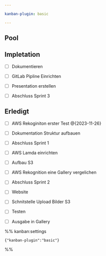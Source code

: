 ```yaml
---

kanban-plugin: basic

---
```


## Pool



## Impletation

- [ ] Dokumentieren
- [ ] GitLab Pipline Einrichten
- [ ] Presentation erstellen
- [ ] Abschluss Sprint 3


## Erledigt

- [ ] AWS Rekoginiton erster Test @{2023-11-26}
- [ ] Dokumentation Struktur aufbauen
- [ ] Abschluss Sprint 1
- [ ] AWS Lamda einrichten
- [ ] Aufbau S3
- [ ] AWS Rekognition eine Gallery vergelichen
- [ ] Abschluss Sprint 2
- [ ] Website
- [ ] Schnitstelle Upload Bilder S3
- [ ] Testen
- [ ] Ausgabe in Gallery




%% kanban:settings
```
{"kanban-plugin":"basic"}
```
%%